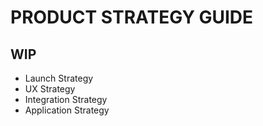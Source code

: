 # PRODUCT STRATEGY GUIDE

## WIP

- Launch Strategy
- UX Strategy
- Integration Strategy
- Application Strategy
